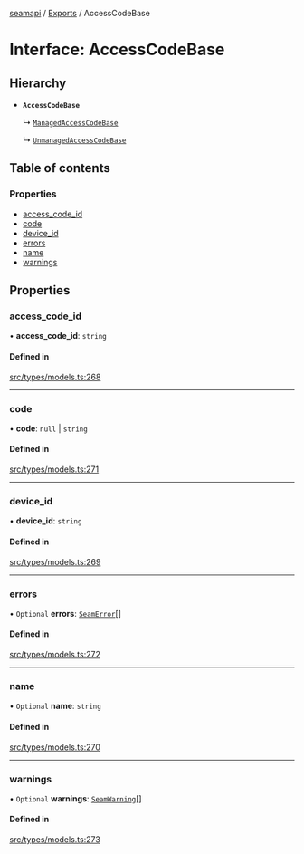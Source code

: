 [seamapi](../README.md) / [Exports](../modules.md) / AccessCodeBase

# Interface: AccessCodeBase

## Hierarchy

- **`AccessCodeBase`**

  ↳ [`ManagedAccessCodeBase`](ManagedAccessCodeBase.md)

  ↳ [`UnmanagedAccessCodeBase`](UnmanagedAccessCodeBase.md)

## Table of contents

### Properties

- [access\_code\_id](AccessCodeBase.md#access_code_id)
- [code](AccessCodeBase.md#code)
- [device\_id](AccessCodeBase.md#device_id)
- [errors](AccessCodeBase.md#errors)
- [name](AccessCodeBase.md#name)
- [warnings](AccessCodeBase.md#warnings)

## Properties

### access\_code\_id

• **access\_code\_id**: `string`

#### Defined in

[src/types/models.ts:268](https://github.com/seamapi/javascript/blob/main/src/types/models.ts#L268)

___

### code

• **code**: ``null`` \| `string`

#### Defined in

[src/types/models.ts:271](https://github.com/seamapi/javascript/blob/main/src/types/models.ts#L271)

___

### device\_id

• **device\_id**: `string`

#### Defined in

[src/types/models.ts:269](https://github.com/seamapi/javascript/blob/main/src/types/models.ts#L269)

___

### errors

• `Optional` **errors**: [`SeamError`](SeamError.md)[]

#### Defined in

[src/types/models.ts:272](https://github.com/seamapi/javascript/blob/main/src/types/models.ts#L272)

___

### name

• `Optional` **name**: `string`

#### Defined in

[src/types/models.ts:270](https://github.com/seamapi/javascript/blob/main/src/types/models.ts#L270)

___

### warnings

• `Optional` **warnings**: [`SeamWarning`](SeamWarning.md)[]

#### Defined in

[src/types/models.ts:273](https://github.com/seamapi/javascript/blob/main/src/types/models.ts#L273)
